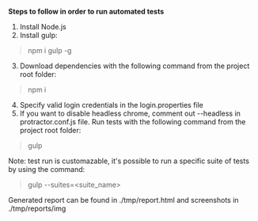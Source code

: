 **Steps to follow in order to run automated tests**

1. Install Node.js
2. Install gulp:
> npm i gulp -g
3. Download dependencies with the following command from the project root folder:
> npm i
4. Specify valid login credentials in the login.properties file
5. If you want to disable headless chrome, comment out --headless in protractor.conf.js file.
   Run tests with the following command from the project root folder:
> gulp

Note: test run is customazable, it's possible to run a specific suite of tests by using the command:
> gulp --suites=<suite_name>

Generated report can be found in ./tmp/report.html and screenshots in ./tmp/reports/img